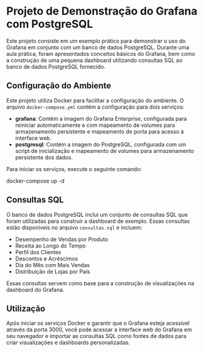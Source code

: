 # Projeto de Demonstração do Grafana com PostgreSQL

Este projeto consiste em um exemplo prático para demonstrar o uso do Grafana em conjunto com um banco de dados PostgreSQL. Durante uma aula prática, foram apresentados conceitos básicos do Grafana, bem como a construção de uma pequena dashboard utilizando consultas SQL ao banco de dados PostgreSQL fornecido.

## Configuração do Ambiente

Este projeto utiliza Docker para facilitar a configuração do ambiente. O arquivo `docker-compose.yml` contém a configuração para dois serviços:

- **grafana**: Contém a imagem do Grafana Enterprise, configurada para reiniciar automaticamente e com mapeamento de volumes para armazenamento persistente e mapeamento de porta para acesso à interface web.
- **postgresql**: Contém a imagem do PostgreSQL, configurada com um script de inicialização e mapeamento de volumes para armazenamento persistente dos dados.

Para iniciar os serviços, execute o seguinte comando:

docker-compose up -d


## Consultas SQL

O banco de dados PostgreSQL inclui um conjunto de consultas SQL que foram utilizadas para construir a dashboard de exemplo. Essas consultas estão disponíveis no arquivo `consultas.sql` e incluem:

- Desempenho de Vendas por Produto
- Receita ao Longo do Tempo
- Perfil dos Clientes
- Descontos e Acréscimos
- Dia do Mês com Mais Vendas
- Distribuição de Lojas por País

Essas consultas servem como base para a construção de visualizações na dashboard do Grafana.

## Utilização

Após iniciar os serviços Docker e garantir que o Grafana esteja acessível através da porta 3000, você pode acessar a interface web do Grafana em seu navegador e importar as consultas SQL como fontes de dados para criar visualizações e dashboards personalizadas.
